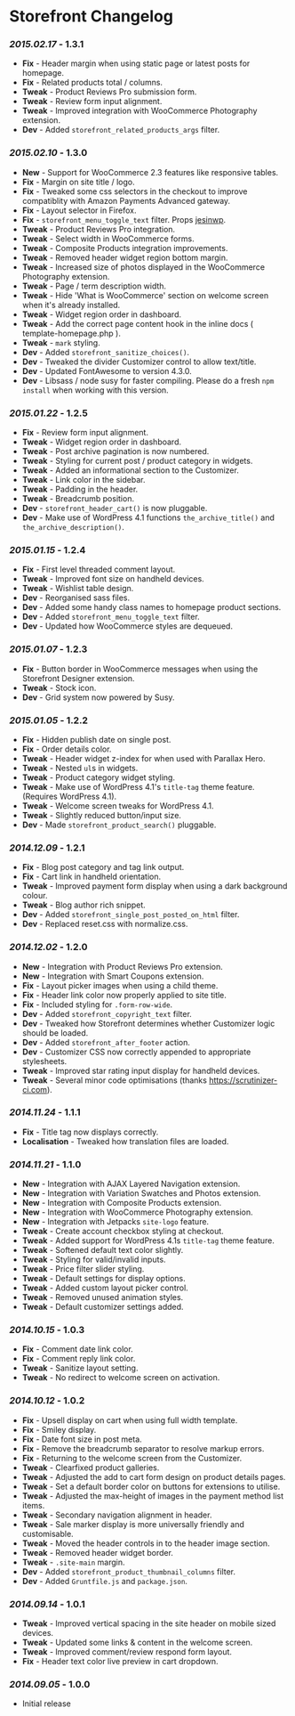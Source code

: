# Storefront Changelog

### *2015.02.17* - 1.3.1
* **Fix** - Header margin when using static page or latest posts for homepage.
* **Fix** - Related products total / columns.
* **Tweak** - Product Reviews Pro submission form.
* **Tweak** - Review form input alignment.
* **Tweak** - Improved integration with WooCommerce Photography extension.
* **Dev** - Added `storefront_related_products_args` filter.

### *2015.02.10* - 1.3.0
* **New** - Support for WooCommerce 2.3 features like responsive tables.
* **Fix** - Margin on site title / logo.
* **Fix** - Tweaked some css selectors in the checkout to improve compatiblity with Amazon Payments Advanced gateway.
* **Fix** - Layout selector in Firefox.
* **Fix** - `storefront_menu_toggle_text` filter. Props [jesinwp](https://github.com/jesinwp).
* **Tweak** - Product Reviews Pro integration.
* **Tweak** - Select width in WooCommerce forms.
* **Tweak** - Composite Products integration improvements.
* **Tweak** - Removed header widget region bottom margin.
* **Tweak** - Increased size of photos displayed in the WooCommerce Photography extension.
* **Tweak** - Page / term description width.
* **Tweak** - Hide 'What is WooCommerce' section on welcome screen when it's already installed.
* **Tweak** - Widget region order in dashboard.
* **Tweak** - Add the correct page content hook in the inline docs ( template-homepage.php ).
* **Tweak** - `mark` styling.
* **Dev** - Added `storefront_sanitize_choices()`.
* **Dev** - Tweaked the divider Customizer control to allow text/title.
* **Dev** - Updated FontAwesome to version 4.3.0.
* **Dev** - Libsass / node susy for faster compiling. Please do a fresh `npm install` when working with this version.

### *2015.01.22* - 1.2.5
* **Fix** - Review form input alignment.
* **Tweak** - Widget region order in dashboard.
* **Tweak** - Post archive pagination is now numbered.
* **Tweak** - Styling for current post / product category in widgets.
* **Tweak** - Added an informational section to the Customizer.
* **Tweak** - Link color in the sidebar.
* **Tweak** - Padding in the header.
* **Tweak** - Breadcrumb position.
* **Dev** - `storefront_header_cart()` is now pluggable.
* **Dev** - Make use of WordPress 4.1 functions `the_archive_title()` and `the_archive_description()`.

### *2015.01.15* - 1.2.4
* **Fix** - First level threaded comment layout.
* **Tweak** - Improved font size on handheld devices.
* **Tweak** - Wishlist table design.
* **Dev** - Reorganised sass files.
* **Dev** - Added some handy class names to homepage product sections.
* **Dev** - Added `storefront_menu_toggle_text` filter.
* **Dev** - Updated how WooCommerce styles are dequeued.

### *2015.01.07* - 1.2.3
* **Fix** - Button border in WooCommerce messages when using the Storefront Designer extension.
* **Tweak** - Stock icon.
* **Dev** - Grid system now powered by Susy.

### *2015.01.05* - 1.2.2
* **Fix** - Hidden publish date on single post.
* **Fix** - Order details color.
* **Tweak** - Header widget z-index for when used with Parallax Hero.
* **Tweak** - Nested `ul`s in widgets.
* **Tweak** - Product category widget styling.
* **Tweak** - Make use of WordPress 4.1's `title-tag` theme feature. (Requires WordPress 4.1).
* **Tweak** - Welcome screen tweaks for WordPress 4.1.
* **Tweak** - Slightly reduced button/input size.
* **Dev** - Made `storefront_product_search()` pluggable.

### *2014.12.09* - 1.2.1
* **Fix** - Blog post category and tag link output.
* **Fix** - Cart link in handheld orientation.
* **Tweak** - Improved payment form display when using a dark background colour.
* **Tweak** - Blog author rich snippet.
* **Dev** - Added `storefront_single_post_posted_on_html` filter.
* **Dev** - Replaced reset.css with normalize.css.

### *2014.12.02* - 1.2.0
* **New** - Integration with Product Reviews Pro extension.
* **New** - Integration with Smart Coupons extension.
* **Fix** - Layout picker images when using a child theme.
* **Fix** - Header link color now properly applied to site title.
* **Fix** - Included styling for `.form-row-wide`.
* **Dev** - Added `storefront_copyright_text` filter.
* **Dev** - Tweaked how Storefront determines whether Customizer logic should be loaded.
* **Dev** - Added `storefront_after_footer` action.
* **Dev** - Customizer CSS now correctly appended to appropriate stylesheets.
* **Tweak** - Improved star rating input display for handheld devices.
* **Tweak** - Several minor code optimisations (thanks https://scrutinizer-ci.com).

### *2014.11.24* - 1.1.1
* **Fix** - Title tag now displays correctly.
* **Localisation** - Tweaked how translation files are loaded.

### *2014.11.21* - 1.1.0
* **New** - Integration with AJAX Layered Navigation extension.
* **New** - Integration with Variation Swatches and Photos extension.
* **New** - Integration with Composite Products extension.
* **New** - Integration with WooCommerce Photography extension.
* **New** - Integration with Jetpacks `site-logo` feature.
* **Tweak** - Create account checkbox styling at checkout.
* **Tweak** - Added support for WordPress 4.1s `title-tag` theme feature.
* **Tweak** - Softened default text color slightly.
* **Tweak** - Styling for valid/invalid inputs.
* **Tweak** - Price filter slider styling.
* **Tweak** - Default settings for display options.
* **Tweak** - Added custom layout picker control.
* **Tweak** - Removed unused animation styles.
* **Tweak** - Default customizer settings added.

### *2014.10.15* - 1.0.3
* **Fix** - Comment date link color.
* **Fix** - Comment reply link color.
* **Tweak** - Sanitize layout setting.
* **Tweak** - No redirect to welcome screen on activation.

### *2014.10.12* - 1.0.2
* **Fix** - Upsell display on cart when using full width template.
* **Fix** - Smiley display.
* **Fix** - Date font size in post meta.
* **Fix** - Remove the breadcrumb separator to resolve markup errors.
* **Fix** - Returning to the welcome screen from the Customizer.
* **Tweak** - Clearfixed product galleries.
* **Tweak** - Adjusted the add to cart form design on product details pages.
* **Tweak** - Set a default border color on buttons for extensions to utilise.
* **Tweak** - Adjusted the max-height of images in the payment method list items.
* **Tweak** - Secondary navigation alignment in header.
* **Tweak** - Sale marker display is more universally friendly and customisable.
* **Tweak** - Moved the header controls in to the header image section.
* **Tweak** - Removed header widget border.
* **Tweak** - `.site-main` margin.
* **Dev** - Added `storefront_product_thumbnail_columns` filter.
* **Dev** - Added `Gruntfile.js` and `package.json`.

### *2014.09.14* - 1.0.1
* **Tweak** - Improved vertical spacing in the site header on mobile sized devices.
* **Tweak** - Updated some links & content in the welcome screen.
* **Tweak** - Improved comment/review respond form layout.
* **Fix** - Header text color live preview in cart dropdown.

### *2014.09.05* - 1.0.0
* Initial release